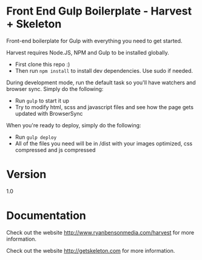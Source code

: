 Front End Gulp Boilerplate - Harvest + Skeleton
====================================================

Front-end boilerplate for Gulp with everything you need to get started.

Harvest requires Node.JS, NPM and Gulp to be installed globally.

* First clone this repo :)
* Then run `npm install` to install dev dependencies. Use sudo if needed.

During development mode, run the default task so you'll have watchers and browser sync. Simply do the following:
* Run `gulp` to start it up
* Try to modify html, scss and javascript files and see how the page gets updated with BrowserSync

When you're ready to deploy, simply do the following:
* Run `gulp deploy`
* All of the files you need will be in /dist with your images optimized, css compressed and js compressed

Version
==========================
1.0

Documentation
==========================
Check out the website http://www.ryanbensonmedia.com/harvest for more information.

Check out the website http://getskeleton.com for more information.